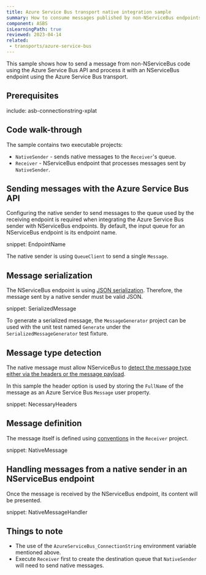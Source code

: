 ```yaml
---
title: Azure Service Bus transport native integration sample
summary: How to consume messages published by non-NServiceBus endpoints.
component: ASBS
isLearningPath: true
reviewed: 2023-04-14
related:
 - transports/azure-service-bus
---
```


This sample shows how to send a message from non-NServiceBus code using the Azure Service Bus API and process it with an NServiceBus endpoint using the Azure Service Bus transport.

## Prerequisites

include: asb-connectionstring-xplat


## Code walk-through

The sample contains two executable projects:

 * `NativeSender` - sends native messages to the `Receiver`'s queue.
 * `Receiver` - NServiceBus endpoint that processes messages sent by `NativeSender`.


## Sending messages with the Azure Service Bus API

Configuring the native sender to send messages to the queue used by the receiving endpoint is required when integrating the Azure Service Bus sender with NServiceBus endpoints. By default, the input queue for an NServiceBus endpoint is its endpoint name.

snippet: EndpointName

The native sender is using `QueueClient` to send a single `Message`.


## Message serialization

The NServiceBus endpoint is using [JSON serialization](/nservicebus/serialization/newtonsoft.md). Therefore, the message sent by a native sender must be valid JSON.

snippet: SerializedMessage

To generate a serialized message, the `MessageGenerator` project can be used with the unit test named `Generate` under the `SerializedMessageGenerator` test fixture.

## Message type detection

The native message must allow NServiceBus to [detect the message type either via the headers or the message payload](/nservicebus/messaging/message-type-detection.md).

In this sample the header option is used by storing the `FullName` of the message as an Azure Service Bus `Message` user property.

snippet: NecessaryHeaders

## Message definition

The message itself is defined using [conventions](/nservicebus/messaging/conventions.md) in the `Receiver` project.

snippet: NativeMessage


## Handling messages from a native sender in an NServiceBus endpoint

Once the message is received by the NServiceBus endpoint, its content will be presented.

snippet: NativeMessageHandler


## Things to note

 * The use of the `AzureServiceBus_ConnectionString` environment variable mentioned above.
 * Execute `Receiver` first to create the destination queue that `NativeSender` will need to send native messages.
